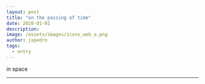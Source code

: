 ```yaml
---
layout: post
title: "on the passing of time"
date: 2020-01-01
description: 
image: /assets/images/icons_web_a.png
author: jxpedro
tags:
  - entry
---
```

in space

<p></p>

<hr/>